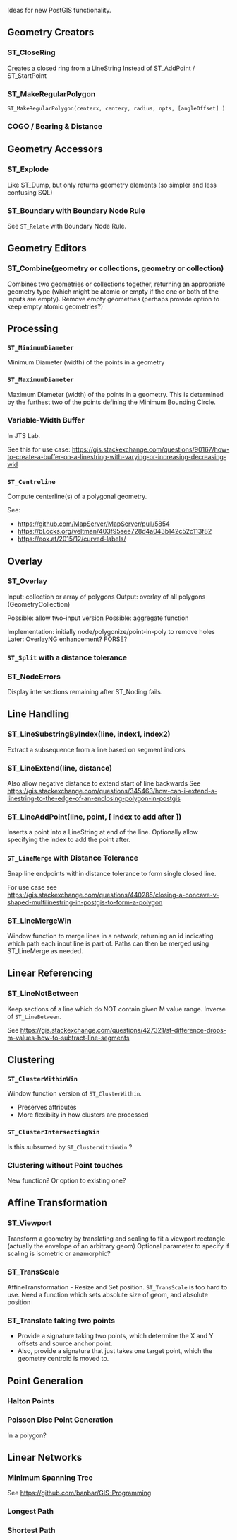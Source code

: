 Ideas for new PostGIS functionality.

## Geometry Creators

### ST_CloseRing
Creates a closed ring from a LineString
Instead of ST_AddPoint / ST_StartPoint

### ST_MakeRegularPolygon
`ST_MakeRegularPolygon(centerx, centery, radius, npts, [angleOffset] )`

### COGO / Bearing & Distance

## Geometry Accessors

### ST_Explode
Like ST_Dump, but only returns geometry elements (so simpler and less confusing SQL)

### ST_Boundary with Boundary Node Rule

See `ST_Relate` with Boundary Node Rule.

## Geometry Editors

### ST_Combine(geometry or collections, geometry or collection)
Combines two geometries or collections together, returning an appropriate geometry type (which might be atomic or empty if the one or both of the inputs are empty).
Remove empty geometries (perhaps provide option to keep empty atomic geometries?)

## Processing

### `ST_MinimumDiameter`

Minimum Diameter (width) of the points in a geometry

### `ST_MaximumDiameter`

Maximum Diameter (width) of the points in a geometry. 
This is determined by the furthest two of the points defining the Minimum Bounding Circle.

### Variable-Width Buffer
In JTS Lab.

See this for use case:
https://gis.stackexchange.com/questions/90167/how-to-create-a-buffer-on-a-linestring-with-varying-or-increasing-decreasing-wid

### `ST_Centreline`
Compute centerline(s) of a polygonal geometry.

See:
* <https://github.com/MapServer/MapServer/pull/5854>
* <https://bl.ocks.org/veltman/403f95aee728d4a043b142c52c113f82>
* <https://eox.at/2015/12/curved-labels/>

## Overlay

### ST_Overlay
Input: collection or array of polygons
Output: overlay of all polygons (GeometryCollection)

Possible: allow two-input version
Possible: aggregate function

Implementation: initially node/polygonize/point-in-poly to remove holes
Later: OverlayNG enhancement?  FORSE?

### `ST_Split` with a distance tolerance

### ST_NodeErrors 
Display intersections remaining after ST_Noding fails.

## Line Handling

### ST_LineSubstringByIndex(line, index1, index2)
Extract a subsequence from a line based on segment indices

### ST_LineExtend(line, distance)
Also allow negative distance to extend start of line backwards
See https://gis.stackexchange.com/questions/345463/how-can-i-extend-a-linestring-to-the-edge-of-an-enclosing-polygon-in-postgis

### ST_LineAddPoint(line, point, [ index to add after ]) 
Inserts a point into a LineString at end of the line. Optionally allow specifying the index to add the point after.

### `ST_LineMerge` with Distance Tolerance

Snap line endpoints within distance tolerance to form single closed line.

For use case see <https://gis.stackexchange.com/questions/440285/closing-a-concave-v-shaped-multilinestring-in-postgis-to-form-a-polygon>

### ST_LineMergeWin 
Window function to merge lines in a network, returning an id indicating which path each input line is part of.  Paths can then be merged using ST_LineMerge as needed.


## Linear Referencing

### ST_LineNotBetween

Keep sections of a line which do NOT contain given M value range.
Inverse of `ST_LineBetween`.

See <https://gis.stackexchange.com/questions/427321/st-difference-drops-m-values-how-to-subtract-line-segments>

## Clustering

### `ST_ClusterWithinWin`
Window function version of `ST_ClusterWithin`.

* Preserves attributes
* More flexibiity in how clusters are processed

### `ST_ClusterIntersectingWin`
Is this subsumed by `ST_ClusterWithinWin` ?

### Clustering without Point touches
New function?  Or option to existing one?

## Affine Transformation

### ST_Viewport
Transform a geometry by translating and scaling to fit a viewport rectangle (actually the envelope of an arbitrary geom)
Optional parameter to specify if scaling is isometric or anamorphic?

### ST_TransScale
AffineTransformation - Resize and Set position.
`ST_TransScale` is too hard to use.  Need a function which sets absolute size of geom, and absolute position

### ST_Translate taking two points
* Provide a signature taking two points, which determine the X and Y offsets and source anchor point.
* Also, provide a signature that just takes one target point, which the geometry centroid is moved to.

## Point Generation
### Halton Points

### Poisson Disc Point Generation
In a polygon?

## Linear Networks

### Minimum Spanning Tree
See <https://github.com/banbar/GIS-Programming>

### Longest Path

### Shortest Path


